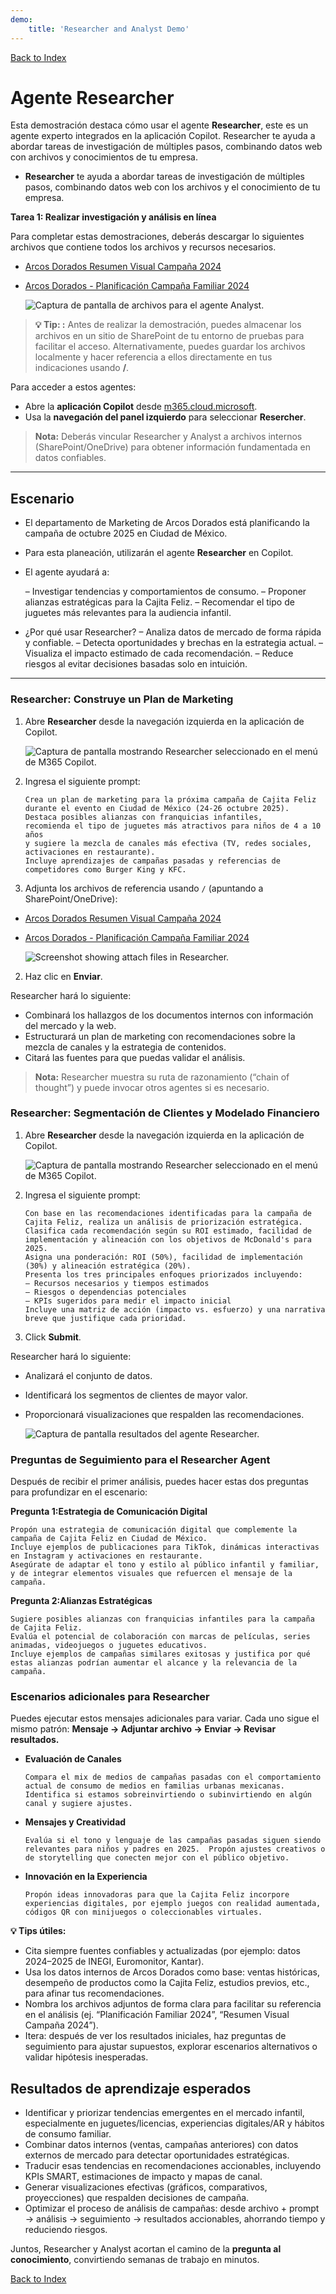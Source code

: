 ```yaml
---
demo:
    title: 'Researcher and Analyst Demo'
---
```


[Back to Index](https://github.com/emontes07/Learning/)

# Agente Researcher

Esta demostración destaca cómo usar el agente **Researcher**, este es un agente experto integrados en la aplicación Copilot. Researcher te ayuda a abordar tareas de investigación de múltiples pasos, combinando datos web con archivos y conocimientos de tu empresa.

- **Researcher** te ayuda a abordar tareas de investigación de múltiples pasos, combinando datos web con los archivos y el conocimiento de tu empresa.
  
**Tarea 1: Realizar investigación y análisis en línea**

Para completar estas demostraciones, deberás descargar lo siguientes archivos que contiene todos los archivos y recursos necesarios.

- [Arcos Dorados Resumen Visual Campaña 2024](https://github.com/emontes07/Learning/blob/main/ResourceFiles/Arcos%20Dorados%20Resumen%20Visual%20%E2%80%93%20Campa%C3%B1a%20Familiar%202024.pptx)

- [Arcos Dorados - Planificación Campaña Familiar 2024](https://github.com/emontes07/Learning/blob/main/ResourceFiles/Arcos%20Dorados%20-%20Planificaci%C3%B3n%20Campa%C3%B1a%20Familiar%202024.docx)

  ![Captura de pantalla de archivos para el agente Analyst.](../Prompts/Media/ArcosAnalyst03.png)

> **💡 Tip: :** Antes de realizar la demostración, puedes almacenar los archivos en un sitio de SharePoint de tu entorno de pruebas para facilitar el acceso. Alternativamente, puedes guardar los archivos localmente y hacer referencia a ellos directamente en tus indicaciones usando **/**.



Para acceder a estos agentes:  

- Abre la **aplicación Copilot** desde [m365.cloud.microsoft](https://m365.cloud.microsoft).  
- Usa la **navegación del panel izquierdo** para seleccionar  **Resercher**.  

> **Nota:** Deberás vincular Researcher y Analyst a archivos internos (SharePoint/OneDrive) para obtener información fundamentada en datos confiables.

---

## Escenario
- El departamento de Marketing de Arcos Dorados está planificando la campaña de octubre 2025 en Ciudad de México.
- Para esta planeación, utilizarán el agente **Researcher** en Copilot.
- El agente ayudará a:

  – Investigar tendencias y comportamientos de consumo.
  – Proponer alianzas estratégicas para la Cajita Feliz.
  – Recomendar el tipo de juguetes más relevantes para la audiencia infantil.
  
- ¿Por qué usar Researcher?
  – Analiza datos de mercado de forma rápida y confiable.
  – Detecta oportunidades y brechas en la estrategia actual.
  – Visualiza el impacto estimado de cada recomendación.
  – Reduce riesgos al evitar decisiones basadas solo en intuición.

---

### Researcher: Construye un Plan de Marketing


1. Abre **Researcher** desde la navegación izquierda en la aplicación de Copilot.  

    ![Captura de pantalla mostrando Researcher seleccionado en el menú de M365 Copilot.](../Prompts/Media/researcher.png)  

2. Ingresa el siguiente prompt:

    ```text
    Crea un plan de marketing para la próxima campaña de Cajita Feliz 
    durante el evento en Ciudad de México (24-26 octubre 2025). 
    Destaca posibles alianzas con franquicias infantiles, 
    recomienda el tipo de juguetes más atractivos para niños de 4 a 10 años 
    y sugiere la mezcla de canales más efectiva (TV, redes sociales, activaciones en restaurante). 
    Incluye aprendizajes de campañas pasadas y referencias de competidores como Burger King y KFC.
    ```

1. Adjunta los archivos de referencia usando `/` (apuntando a SharePoint/OneDrive):  

- [Arcos Dorados Resumen Visual Campaña 2024](https://github.com/emontes07/Learning/blob/main/ResourceFiles/Arcos%20Dorados%20Resumen%20Visual%20%E2%80%93%20Campa%C3%B1a%20Familiar%202024.pptx)

- [Arcos Dorados - Planificación Campaña Familiar 2024](https://github.com/emontes07/Learning/blob/main/ResourceFiles/Arcos%20Dorados%20-%20Planificaci%C3%B3n%20Campa%C3%B1a%20Familiar%202024.docx)


    ![Screenshot showing attach files in Researcher.](../Prompts/Media/ArcosAnalyst05.png)  

2. Haz clic en **Enviar**.  

Researcher hará lo siguiente:  

- Combinará los hallazgos de los documentos internos con información del mercado y la web.  
- Estructurará un plan de marketing con recomendaciones sobre la mezcla de canales y la estrategia de contenidos.  
- Citará las fuentes para que puedas validar el análisis.  

> **Nota:** Researcher muestra su ruta de razonamiento (“chain of thought”) y puede invocar otros agentes si es necesario.  

### Researcher: Segmentación de Clientes y Modelado Financiero

1. Abre **Researcher** desde la navegación izquierda en la aplicación de Copilot. 

   ![Captura de pantalla mostrando Researcher seleccionado en el menú de M365 Copilot.](../Prompts/Media/researcher.png)


1. Ingresa el siguiente prompt:

    ```text
    Con base en las recomendaciones identificadas para la campaña de Cajita Feliz, realiza un análisis de priorización estratégica.  
    Clasifica cada recomendación según su ROI estimado, facilidad de implementación y alineación con los objetivos de McDonald's para 2025.  
    Asigna una ponderación: ROI (50%), facilidad de implementación (30%) y alineación estratégica (20%).  
    Presenta los tres principales enfoques priorizados incluyendo:
    – Recursos necesarios y tiempos estimados  
    – Riesgos o dependencias potenciales  
    – KPIs sugeridos para medir el impacto inicial  
    Incluye una matriz de acción (impacto vs. esfuerzo) y una narrativa breve que justifique cada prioridad.
    ```

1. Click **Submit**. 

Researcher hará lo siguiente:  

- Analizará el conjunto de datos.  
- Identificará los segmentos de clientes de mayor valor.  
- Proporcionará visualizaciones que respalden las recomendaciones.

  ![Captura de pantalla resultados del agente Researcher.](../Prompts/Media/ArcosAnalyst06.png)

### Preguntas de Seguimiento para el Researcher Agent

Después de recibir el primer análisis, puedes hacer estas dos preguntas para profundizar en el escenario:

**Pregunta 1:Estrategia de Comunicación Digital**  

```text
Propón una estrategia de comunicación digital que complemente la campaña de Cajita Feliz en Ciudad de México.
Incluye ejemplos de publicaciones para TikTok, dinámicas interactivas en Instagram y activaciones en restaurante.  
Asegúrate de adaptar el tono y estilo al público infantil y familiar, y de integrar elementos visuales que refuercen el mensaje de la campaña.
```

**Pregunta 2:Alianzas Estratégicas**  

```text
Sugiere posibles alianzas con franquicias infantiles para la campaña de Cajita Feliz.
Evalúa el potencial de colaboración con marcas de películas, series animadas, videojuegos o juguetes educativos.  
Incluye ejemplos de campañas similares exitosas y justifica por qué estas alianzas podrían aumentar el alcance y la relevancia de la campaña.
```


### Escenarios adicionales para Researcher

Puedes ejecutar estos mensajes adicionales para variar. Cada uno sigue el mismo patrón: **Mensaje → Adjuntar archivo → Enviar → Revisar resultados.**

- **Evaluación de Canales**  

    ```text
    Compara el mix de medios de campañas pasadas con el comportamiento actual de consumo de medios en familias urbanas mexicanas. Identifica si estamos sobreinvirtiendo o subinvirtiendo en algún canal y sugiere ajustes.
    ```  


- **Mensajes y Creatividad**  

    ```text
    Evalúa si el tono y lenguaje de las campañas pasadas siguen siendo relevantes para niños y padres en 2025.  Propón ajustes creativos o de storytelling que conecten mejor con el público objetivo.
    ```  


- **Innovación en la Experiencia**  

    ```text
    Propón ideas innovadoras para que la Cajita Feliz incorpore experiencias digitales, por ejemplo juegos con realidad aumentada, códigos QR con minijuegos o coleccionables virtuales.

    ```  


**💡 Tips útiles:** 
- Cita siempre fuentes confiables y actualizadas (por ejemplo: datos 2024–2025 de INEGI, Euromonitor, Kantar).
- Usa los datos internos de Arcos Dorados como base: ventas históricas, desempeño de productos como la Cajita Feliz, estudios previos, etc., para afinar tus recomendaciones.
- Nombra los archivos adjuntos de forma clara para facilitar su referencia en el análisis (ej. “Planificación Familiar 2024”, “Resumen Visual Campaña 2024”).
- Itera: después de ver los resultados iniciales, haz preguntas de seguimiento para ajustar supuestos, explorar escenarios alternativos o validar hipótesis inesperadas.

## Resultados de aprendizaje esperados

- Identificar y priorizar tendencias emergentes en el mercado infantil, especialmente en juguetes/licencias, experiencias digitales/AR y hábitos de consumo familiar.
- Combinar datos internos (ventas, campañas anteriores) con datos externos de mercado para detectar oportunidades estratégicas.
- Traducir esas tendencias en recomendaciones accionables, incluyendo KPIs SMART, estimaciones de impacto y mapas de canal.
- Generar visualizaciones efectivas (gráficos, comparativos, proyecciones) que respalden decisiones de campaña.
- Optimizar el proceso de análisis de campañas: desde archivo + prompt → análisis → seguimiento → resultados accionables, ahorrando tiempo y reduciendo riesgos.

Juntos, Researcher y Analyst acortan el camino de la **pregunta al conocimiento**, convirtiendo semanas de trabajo en minutos.

[Back to Index](https://emontes07.github.io/Learning/)

